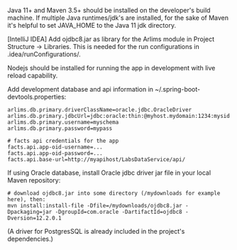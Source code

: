 Java 11+ and Maven 3.5+ should be installed on the developer's build machine.
If multiple Java runtimes/jdk's are installed, for the sake of Maven it's
helpful to set JAVA_HOME to the Java 11 jdk directory.

[IntelliJ IDEA]
  Add ojdbc8.jar as library for the Arlims module in Project Structure -> Libraries.
  This is needed for the run configurations in .idea/runConfigurations/.

Nodejs should be installed for running the app in development with live reload capability.

Add development database and api information in ~/.spring-boot-devtools.properties:
```
arlims.db.primary.driverClassName=oracle.jdbc.OracleDriver
arlims.db.primary.jdbcUrl=jdbc:oracle:thin:@myhost.mydomain:1234:mysid
arlims.db.primary.username=myschema
arlims.db.primary.password=mypass

# facts api credentials for the app
facts.api.app-oid-username=...
facts.api.app-oid-password=...
facts.api.base-url=http://myapihost/LabsDataService/api/
```

If using Oracle database, install Oracle jdbc driver jar file in your local Maven repository:
```
# download ojdbc8.jar into some directory (/mydownloads for example here), then:
mvn install:install-file -Dfile=/mydownloads/ojdbc8.jar -Dpackaging=jar -DgroupId=com.oracle -DartifactId=ojdbc8 -Dversion=12.2.0.1
```
(A driver for PostgresSQL is already included in the project's dependencies.)


